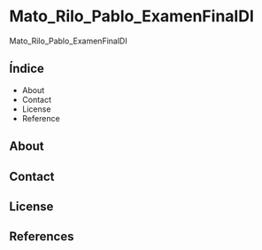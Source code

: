# Mato_Rilo_Pablo_ExamenFinalDI
Mato_Rilo_Pablo_ExamenFinalDI

## Índice
- About
- Contact
- License
- Reference

## About

## Contact

## License

## References

